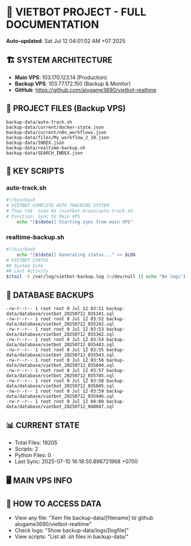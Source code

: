 # 🤖 VIETBOT PROJECT - FULL DOCUMENTATION
**Auto-updated**: Sat Jul 12 04:01:02 AM +07 2025

## 🏗️ SYSTEM ARCHITECTURE
- **Main VPS**: 103.170.123.14 (Production)
- **Backup VPS**: 103.77.172.150 (Backup & Monitor)
- **GitHub**: https://github.com/alogame3690/vietbot-realtime

## 📁 PROJECT FILES (Backup VPS)
```
backup-data/auto-track.sh
backup-data/current/docker-state.json
backup-data/current/n8n_workflows.json
backup-data/files/My_workflow_2_10.json
backup-data/INDEX.json
backup-data/realtime-backup.sh
backup-data/SEARCH_INDEX.json
```

## 🔧 KEY SCRIPTS
### auto-track.sh
```bash
#!/bin/bash
# VIETBOT COMPLETE AUTO TRACKING SYSTEM
# Thay thế toàn bộ /vietbot-brain/auto-track.sh
# Function: Sync từ Main VPS
    echo "[$(date)] Starting sync from main VPS"
```
### realtime-backup.sh
```bash
#!/bin/bash
    echo "[$(date)] Generating status..." >> $LOG
# VIETBOT STATUS
## System Info
## Last Activity
$(tail -5 /var/log/vietbot-backup.log 2>/dev/null || echo "No logs")
```

## 💾 DATABASE BACKUPS
```
-rw-r--r-- 1 root root 0 Jul 12 03:51 backup-data/database/vietbot_20250712_035141.sql
-rw-r--r-- 1 root root 0 Jul 12 03:52 backup-data/database/vietbot_20250712_035242.sql
-rw-r--r-- 1 root root 0 Jul 12 03:53 backup-data/database/vietbot_20250712_035342.sql
-rw-r--r-- 1 root root 0 Jul 12 03:54 backup-data/database/vietbot_20250712_035443.sql
-rw-r--r-- 1 root root 0 Jul 12 03:55 backup-data/database/vietbot_20250712_035543.sql
-rw-r--r-- 1 root root 0 Jul 12 03:56 backup-data/database/vietbot_20250712_035644.sql
-rw-r--r-- 1 root root 0 Jul 12 03:57 backup-data/database/vietbot_20250712_035745.sql
-rw-r--r-- 1 root root 0 Jul 12 03:58 backup-data/database/vietbot_20250712_035845.sql
-rw-r--r-- 1 root root 0 Jul 12 03:59 backup-data/database/vietbot_20250712_035946.sql
-rw-r--r-- 1 root root 0 Jul 12 04:00 backup-data/database/vietbot_20250712_040047.sql
```

## 📊 CURRENT STATE
- Total Files: 19205
- Scripts: 2
- Python Files: 0
- Last Sync: 2025-07-10 16:18:50.896721968 +0700

## 🖥️ MAIN VPS INFO


## 🚨 HOW TO ACCESS DATA
- View any file: "Xem file backup-data/[filename] từ github alogame3690/vietbot-realtime"
- Check logs: "Show backup-data/logs/[logfile]"
- View scripts: "List all .sh files in backup-data/"

